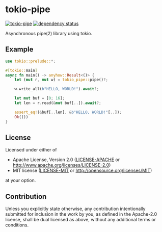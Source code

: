 # tokio-pipe

[![tokio-pipe](https://docs.rs/tokio-pipe/badge.svg)](https://docs.rs/tokio-pipe)
[![dependency status](https://deps.rs/repo/github/yskszk63/tokio-pipe/status.svg)](https://deps.rs/repo/github/yskszk63/tokio-pipe)

Asynchronous pipe(2) library using tokio.

## Example

```rust
use tokio::prelude::*;

#[tokio::main]
async fn main() -> anyhow::Result<()> {
    let (mut r, mut w) = tokio_pipe::pipe()?;

    w.write_all(b"HELLO, WORLD!").await?;

    let mut buf = [0; 16];
    let len = r.read(&mut buf[..]).await?;

    assert_eq!(&buf[..len], &b"HELLO, WORLD!"[..]);
    Ok(())
}
```

## License

Licensed under either of

 * Apache License, Version 2.0
   ([LICENSE-APACHE](LICENSE-APACHE) or http://www.apache.org/licenses/LICENSE-2.0)
 * MIT license
   ([LICENSE-MIT](LICENSE-MIT) or http://opensource.org/licenses/MIT)

at your option.

## Contribution

Unless you explicitly state otherwise, any contribution intentionally submitted
for inclusion in the work by you, as defined in the Apache-2.0 license, shall be
dual licensed as above, without any additional terms or conditions.
